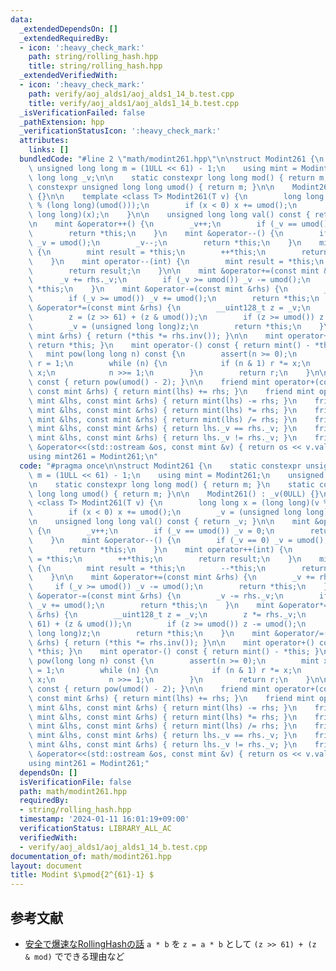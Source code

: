 ```yaml
---
data:
  _extendedDependsOn: []
  _extendedRequiredBy:
  - icon: ':heavy_check_mark:'
    path: string/rolling_hash.hpp
    title: string/rolling_hash.hpp
  _extendedVerifiedWith:
  - icon: ':heavy_check_mark:'
    path: verify/aoj_alds1/aoj_alds1_14_b.test.cpp
    title: verify/aoj_alds1/aoj_alds1_14_b.test.cpp
  _isVerificationFailed: false
  _pathExtension: hpp
  _verificationStatusIcon: ':heavy_check_mark:'
  attributes:
    links: []
  bundledCode: "#line 2 \"math/modint261.hpp\"\n\nstruct Modint261 {\n    static constexpr\
    \ unsigned long long m = (1ULL << 61) - 1;\n    using mint = Modint261;\n    unsigned\
    \ long long _v;\n\n    static constexpr long long mod() { return m; }\n    static\
    \ constexpr unsigned long long umod() { return m; }\n\n    Modint261() : _v(0ULL)\
    \ {}\n\n    template <class T> Modint261(T v) {\n        long long x = (long long)(v\
    \ % (long long)(umod()));\n        if (x < 0) x += umod();\n        _v = (unsigned\
    \ long long)(x);\n    }\n\n    unsigned long long val() const { return _v; }\n\
    \n    mint &operator++() {\n        _v++;\n        if (_v == umod()) _v = 0;\n\
    \        return *this;\n    }\n    mint &operator--() {\n        if (_v == 0)\
    \ _v = umod();\n        _v--;\n        return *this;\n    }\n    mint operator++(int)\
    \ {\n        mint result = *this;\n        ++*this;\n        return result;\n\
    \    }\n    mint operator--(int) {\n        mint result = *this;\n        --*this;\n\
    \        return result;\n    }\n\n    mint &operator+=(const mint &rhs) {\n  \
    \      _v += rhs._v;\n        if (_v >= umod()) _v -= umod();\n        return\
    \ *this;\n    }\n    mint &operator-=(const mint &rhs) {\n        _v -= rhs._v;\n\
    \        if (_v >= umod()) _v += umod();\n        return *this;\n    }\n    mint\
    \ &operator*=(const mint &rhs) {\n        __uint128_t z = _v;\n        z *= rhs._v;\n\
    \        z = (z >> 61) + (z & umod());\n        if (z >= umod()) z -= umod();\n\
    \        _v = (unsigned long long)z;\n        return *this;\n    }\n    mint &operator/=(const\
    \ mint &rhs) { return (*this *= rhs.inv()); }\n\n    mint operator+() const {\
    \ return *this; }\n    mint operator-() const { return mint() - *this; }\n\n \
    \   mint pow(long long n) const {\n        assert(n >= 0);\n        mint x = *this,\
    \ r = 1;\n        while (n) {\n            if (n & 1) r *= x;\n            x *=\
    \ x;\n            n >>= 1;\n        }\n        return r;\n    }\n\n    mint inv()\
    \ const { return pow(umod() - 2); }\n\n    friend mint operator+(const mint &lhs,\
    \ const mint &rhs) { return mint(lhs) += rhs; }\n    friend mint operator-(const\
    \ mint &lhs, const mint &rhs) { return mint(lhs) -= rhs; }\n    friend mint operator*(const\
    \ mint &lhs, const mint &rhs) { return mint(lhs) *= rhs; }\n    friend mint operator/(const\
    \ mint &lhs, const mint &rhs) { return mint(lhs) /= rhs; }\n    friend bool operator==(const\
    \ mint &lhs, const mint &rhs) { return lhs._v == rhs._v; }\n    friend bool operator!=(const\
    \ mint &lhs, const mint &rhs) { return lhs._v != rhs._v; }\n    friend std::ostream\
    \ &operator<<(std::ostream &os, const mint &v) { return os << v.val(); }\n};\n\
    using mint261 = Modint261;\n"
  code: "#pragma once\n\nstruct Modint261 {\n    static constexpr unsigned long long\
    \ m = (1ULL << 61) - 1;\n    using mint = Modint261;\n    unsigned long long _v;\n\
    \n    static constexpr long long mod() { return m; }\n    static constexpr unsigned\
    \ long long umod() { return m; }\n\n    Modint261() : _v(0ULL) {}\n\n    template\
    \ <class T> Modint261(T v) {\n        long long x = (long long)(v % (long long)(umod()));\n\
    \        if (x < 0) x += umod();\n        _v = (unsigned long long)(x);\n    }\n\
    \n    unsigned long long val() const { return _v; }\n\n    mint &operator++()\
    \ {\n        _v++;\n        if (_v == umod()) _v = 0;\n        return *this;\n\
    \    }\n    mint &operator--() {\n        if (_v == 0) _v = umod();\n        _v--;\n\
    \        return *this;\n    }\n    mint operator++(int) {\n        mint result\
    \ = *this;\n        ++*this;\n        return result;\n    }\n    mint operator--(int)\
    \ {\n        mint result = *this;\n        --*this;\n        return result;\n\
    \    }\n\n    mint &operator+=(const mint &rhs) {\n        _v += rhs._v;\n   \
    \     if (_v >= umod()) _v -= umod();\n        return *this;\n    }\n    mint\
    \ &operator-=(const mint &rhs) {\n        _v -= rhs._v;\n        if (_v >= umod())\
    \ _v += umod();\n        return *this;\n    }\n    mint &operator*=(const mint\
    \ &rhs) {\n        __uint128_t z = _v;\n        z *= rhs._v;\n        z = (z >>\
    \ 61) + (z & umod());\n        if (z >= umod()) z -= umod();\n        _v = (unsigned\
    \ long long)z;\n        return *this;\n    }\n    mint &operator/=(const mint\
    \ &rhs) { return (*this *= rhs.inv()); }\n\n    mint operator+() const { return\
    \ *this; }\n    mint operator-() const { return mint() - *this; }\n\n    mint\
    \ pow(long long n) const {\n        assert(n >= 0);\n        mint x = *this, r\
    \ = 1;\n        while (n) {\n            if (n & 1) r *= x;\n            x *=\
    \ x;\n            n >>= 1;\n        }\n        return r;\n    }\n\n    mint inv()\
    \ const { return pow(umod() - 2); }\n\n    friend mint operator+(const mint &lhs,\
    \ const mint &rhs) { return mint(lhs) += rhs; }\n    friend mint operator-(const\
    \ mint &lhs, const mint &rhs) { return mint(lhs) -= rhs; }\n    friend mint operator*(const\
    \ mint &lhs, const mint &rhs) { return mint(lhs) *= rhs; }\n    friend mint operator/(const\
    \ mint &lhs, const mint &rhs) { return mint(lhs) /= rhs; }\n    friend bool operator==(const\
    \ mint &lhs, const mint &rhs) { return lhs._v == rhs._v; }\n    friend bool operator!=(const\
    \ mint &lhs, const mint &rhs) { return lhs._v != rhs._v; }\n    friend std::ostream\
    \ &operator<<(std::ostream &os, const mint &v) { return os << v.val(); }\n};\n\
    using mint261 = Modint261;"
  dependsOn: []
  isVerificationFile: false
  path: math/modint261.hpp
  requiredBy:
  - string/rolling_hash.hpp
  timestamp: '2024-01-11 16:01:19+09:00'
  verificationStatus: LIBRARY_ALL_AC
  verifiedWith:
  - verify/aoj_alds1/aoj_alds1_14_b.test.cpp
documentation_of: math/modint261.hpp
layout: document
title: Modint $\pmod{2^{61}-1} $
---
```


## 参考文献
- [安全で爆速なRollingHashの話](https://qiita.com/keymoon/items/11fac5627672a6d6a9f6) `a * b` を `z = a * b` として `(z >> 61) + (z & mod)` でできる理由など
